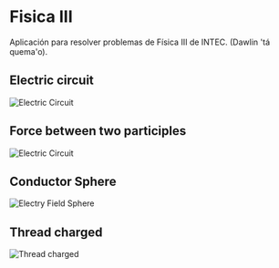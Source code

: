 # Fisica III
Aplicación para resolver problemas de Física III de INTEC. (Dawlin 'tá quema'o).

## Electric circuit
![Electric Circuit](https://i.imgur.com/RbtHoA2.png)

## Force between two participles
![Electric Circuit](https://i.imgur.com/6J0I9xY.png)

## Conductor Sphere

![Electry Field Sphere](https://i.imgur.com/6fG56Zl.png)

## Thread charged

![Thread charged](https://i.imgur.com/xZdm6MI.png)
